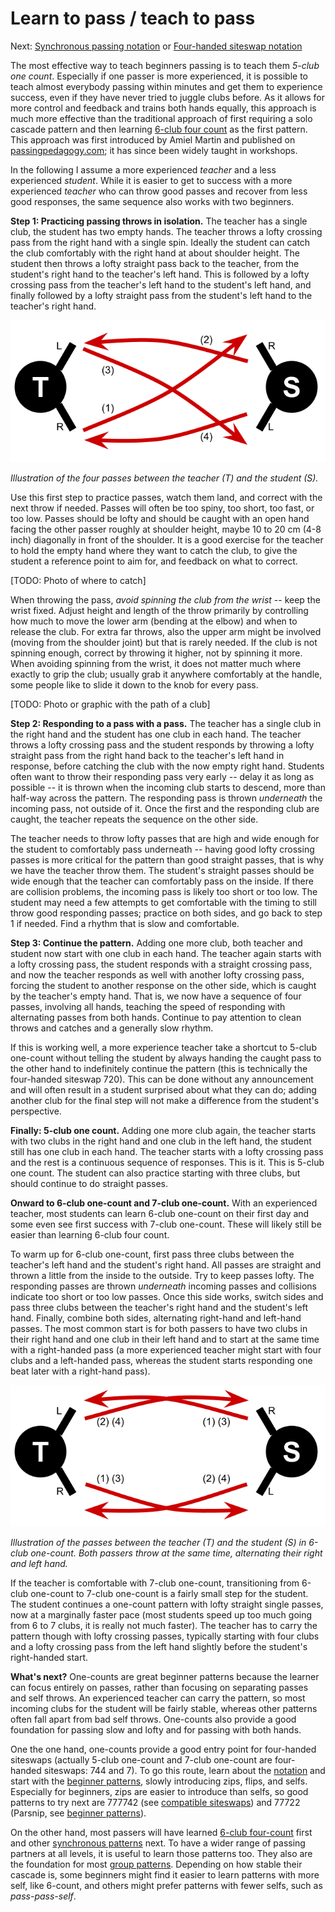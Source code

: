 # Learn to pass / teach to pass

Next: [Synchronous passing notation]() or [Four-handed siteswap notation]()

The most effective way to teach beginners passing is to teach them *5-club one count*. Especially if one passer is more experienced, it is possible to teach almost everybody passing within minutes and get them to experience success, even if they have never tried to juggle clubs before. As it allows for more control and feedback and trains both hands equally, this approach is much more effective than the traditional approach of first requiring a solo cascade pattern and then learning [6-club four count]() as the first pattern. This approach was first introduced by Amiel Martin and published on [passingpedagogy.com](https://web.archive.org/web/20240511104511/https://www.passingpedagogy.com/); it has since been widely taught in workshops.

In the following I assume a more experienced *teacher* and a less experienced *student*. While it is easier to get to success with a more experienced *teacher* who can throw good passes and recover from less good responses, the same sequence also works with two beginners.

**Step 1: Practicing passing throws in isolation.** The teacher has a single club, the student has two empty hands. The teacher throws a lofty crossing pass from the right hand with a single spin. Ideally the student can catch the club comfortably with the right hand at about shoulder height. The student then throws a lofty straight pass back to the teacher, from the student's right hand to the teacher's left hand. This is followed by a lofty crossing pass from the teacher's left hand to the student's left hand, and finally followed by a lofty straight pass from the student's left hand to the teacher's right hand.

![A figure of two people marked T and S facing each other, with four numbered arrows, first from T's right hand to S's right hand, then from S's right to T's left hand, then from T's left to S's right hand, and finally from S's left to T's right](figures/5c-one-count-sequence.svg)

*Illustration of the four passes between the teacher (T) and the student (S).*

Use this first step to practice passes, watch them land, and correct with the next throw if needed. Passes will often be too spiny, too short, too fast, or too low. Passes should be lofty and should be caught with an open hand facing the other passer roughly at shoulder height, maybe 10 to 20 cm (4-8 inch) diagonally in front of the shoulder. It is a good exercise for the teacher to hold the empty hand where they want to catch the club, to give the student a reference point to aim for, and feedback on what to correct.

[TODO: Photo of where to catch]

When throwing the pass, *avoid spinning the club from the wrist* -- keep the wrist fixed. Adjust height and length of the throw primarily by controlling how much to move the lower arm (bending at the elbow) and when to release the club. For extra far throws, also the upper arm might be involved (moving from the shoulder joint) but that is rarely needed. If the club is not spinning enough, correct by throwing it higher, not by spinning it more. When avoiding spinning from the wrist, it does not matter much where exactly to grip the club; usually grab it anywhere comfortably at the handle, some people like to slide it down to the knob for every pass.

[TODO: Photo or graphic with the path of a club]

**Step 2: Responding to a pass with a pass.** The teacher has a single club in the right hand and the student has one club in each hand. The teacher throws a lofty crossing pass and the student responds by throwing a lofty straight pass from the right hand back to the teacher's left hand in response, before catching the club with the now empty right hand. Students often want to throw their responding pass very early -- delay it as long as possible -- it is thrown when the incoming club starts to descend, more than half-way across the pattern. The responding pass is thrown *underneath* the incoming pass, not outside of it. Once the first and the responding club are caught, the teacher repeats the sequence on the other side.

The teacher needs to throw lofty passes that are high and wide enough for the student to comfortably pass underneath -- having good lofty crossing passes is more critical for the pattern than good straight passes, that is why we have the teacher throw them. The student's straight passes should be wide enough that the teacher can comfortably pass on the inside. If there are collision problems, the incoming pass is likely too short or too low. The student may need a few attempts to get comfortable with the timing to still throw good responding passes; practice on both sides, and go back to step 1 if needed. Find a rhythm that is slow and comfortable.

**Step 3: Continue the pattern.** Adding one more club, both teacher and student now start with one club in each hand. The teacher again starts with a lofty crossing pass, the student responds with a straight crossing pass, and now the teacher responds as well with another lofty crossing pass, forcing the student to another response on the other side, which is caught by the teacher's empty hand. That is, we now have a sequence of four passes, involving all hands, teaching the speed of responding with alternating passes from both hands. Continue to pay attention to clean throws and catches and a generally slow rhythm.

If this is working well, a more experience teacher take a shortcut to 5-club one-count without telling the student by always handing the caught pass to the other hand to indefinitely continue the pattern (this is technically the four-handed siteswap 720). This can be done without any announcement and will often result in a student surprised about what they can do; adding another club for the final step will not make a difference from the student's perspective.

**Finally: 5-club one count.** Adding one more club again, the teacher starts with two clubs in the right hand and one club in the left hand, the student still has one club in each hand. The teacher starts with a lofty crossing pass and the rest is a continuous sequence of responses. This is it. This is 5-club one count. The student can also practice starting with three clubs, but should continue to do straight passes.

**Onward to 6-club one-count and 7-club one-count.** With an experienced teacher, most students can learn 6-club one-count on their first day and some even see first success with 7-club one-count. These will likely still be easier than learning 6-club four count.

To warm up for 6-club one-count, first pass three clubs between the teacher's left hand and the student's right hand. All passes are straight and thrown a little from the inside to the outside. Try to keep passes lofty. The responding passes are thrown *underneath* incoming passes and collisions indicate too short or too low passes. Once this side works, switch sides and pass three clubs between the teacher's right hand and the student's left hand. Finally, combine both sides, alternating right-hand and left-hand passes. The most common start is for both passers to have two clubs in their right hand and one club in their left hand and to start at the same time with a right-handed pass (a more experienced teacher might start with four clubs and a left-handed pass, whereas the student starts responding one beat later with a right-hand pass).



![A figure of two people marked T and S facing each other, with four numbered arrows, one from T's right hand to S's left hand and one opposite of this; another pair between T's left hand and S's right hand](figures/6c-one-count-sequence.svg)

*Illustration of the passes between the teacher (T) and the student (S) in 6-club one-count. Both passers throw at the same time, alternating their right and left hand.* 

If the teacher is comfortable with 7-club one-count, transitioning from 6-club one-count to 7-club one-count is a fairly small step for the student. The student continues a one-count pattern with lofty straight single passes, now at a marginally faster pace (most students speed up too much going from 6 to 7 clubs, it is really not much faster). The teacher has to carry the pattern though with lofty crossing passes, typically starting with four clubs and a lofty crossing pass from the left hand slightly before the student's right-handed start.

**What's next?** One-counts are great beginner patterns because the learner can focus entirely on passes, rather than focusing on separating passes and self throws. An experienced teacher can carry the pattern, so most incoming clubs for the student will be fairly stable, whereas other patterns often fall apart from bad self throws. One-counts also provide a good foundation for passing slow and lofty and for passing with both hands.

One the one hand, one-counts provide a good entry point for four-handed siteswaps (actually 5-club one-count and 7-club one-count are four-handed siteswaps: 744 and 7). To go this route, learn about the [notation](4a-4hsw-notation.md) and start with the [beginner patterns](4b-beginners.md), slowly introducing zips, flips, and selfs. Especially for beginners, zips are easier to introduce than selfs, so good patterns to try next are 777742 (see [compatible siteswaps](4h-4hsw-compatible.md)) and 77722 (Parsnip, see [beginner patterns](4b-beginners.md)).

On the other hand, most passers will have learned [6-club four-count]() first and other [synchronous patterns]() next.  To have a wider range of passing partners at all levels, it is useful to learn those patterns too. They also are the foundation for most [group patterns](). Depending on how stable their cascade is, some beginners might find it easier to learn patterns with more self, like 6-count, and others might prefer patterns with fewer selfs, such as *pass-pass-self*.

